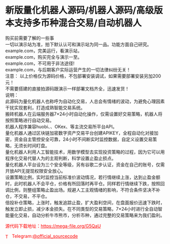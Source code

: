# 新版量化机器人源码/机器人源码/高级版本支持多币种混合交易/自动机器人

购买前需要了解的一些事<br>一切以演示站为准，拍下默认认可和演示站为同一品。功能方面自己研究。<br>example.com，完美运行，看演示站，<br>example.com，购买完全与演示一至。<br>example.com，不可用于非法途径!<br>example.com，与后期客户实际运营产生的一切法律纠纷无关！<br>注意： 以上价格仅为源码价格，不包部署安装调试，如果需要部署安装另加200元！<br>不需要搭建的直接拍源码跟演示一样部署文档齐全，迅速发货！<br>说明：<br>此源码为量化机器人也称呼为自动化交易，人总会有情绪的波动，为避免心理因素干扰实现套利，打造成熟智能交易系统。<br>搬砖机器人在云端服务器7×24小时自动化操作，仅需设置好交易策略，机器人将按照策略进行自动交易。<br>机器人程序兼容huobi、、OKex、等主流交易所平台API。<br>量化机器人通过区块链加密数字资产交易平台创建APIKEY，全程自动化对接加密，资金自主管控安全可靠，24小时不间断实时监控数据，自定义设置交易策略，无须长时间盯盘。<br>量化机器人利用人工智能技术，用数学模型去实现投资策略的过程，因为它可以用程序化交易代替人为的主观判断，科学设置止盈止损点。<br>量化机器人平台设为三个安全等级，另有谷歌二步认证，资金在自己的账号，仅需开放API无提现权限安全放心。<br>设置策略比例，实时监控当前标准价波动情况，若行情继续上涨，达到止盈金额时，此时机器人不会平仓，价格有所回落时再平仓。同样若行情继续下跌，按照回调比例，则整组策略止盈出场。规避人工主观情绪的影响，不符合条件坚决不补仓，不交易，不平仓。<br>倍投补仓策略，上涨时，触发追踪止盈，扩大盈利空间，在盘面报价迅速下跌时，触发立即止损，减少本金损失。在不同类型的交易策略，7×24小时进行全自动智能量化交易，自动分析牛市熊市，分析币种，通过完整的交易策略来为我们盈利。<br>


<p style="color: red;">源代码下载地址：<a href="https://mega-file.org/G5QaU" style="color: red;">https://mega-file.org/G5QaU</a></p><p style="color: red;"><img src="https://cdn-icons-png.flaticon.com/512/2111/2111646.png" alt="Telegram Icon" style="width: 16px; vertical-align: middle; margin-right: 5px;">Telegram:<a href="https://t.me/official_sourcecode" style="color: red;">@official_sourcecode</a></p>